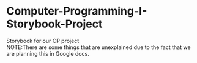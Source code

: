 # Computer-Programming-I-Storybook-Project
Storybook for our CP project              
NOTE:There are some things that are unexplained due to the fact that we are planning this in Google docs.
